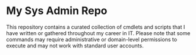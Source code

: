 # My Sys Admin Repo

This repository contains a curated collection of cmdlets and scripts that I have written or gathered throughout my career in IT. Please note that some commands may require administrative or domain-level permissions to execute and may not work with standard user accounts.
